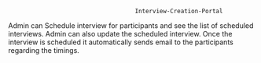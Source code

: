                                         Interview-Creation-Portal
Admin can Schedule interview for participants and see the list of scheduled interviews.
Admin can also update the scheduled interview.
Once the interview is scheduled it automatically sends email to the participants regarding the timings.
